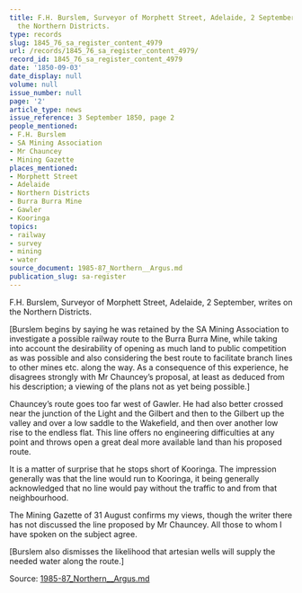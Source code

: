```yaml
---
title: F.H. Burslem, Surveyor of Morphett Street, Adelaide, 2 September, writes on
  the Northern Districts.
type: records
slug: 1845_76_sa_register_content_4979
url: /records/1845_76_sa_register_content_4979/
record_id: 1845_76_sa_register_content_4979
date: '1850-09-03'
date_display: null
volume: null
issue_number: null
page: '2'
article_type: news
issue_reference: 3 September 1850, page 2
people_mentioned:
- F.H. Burslem
- SA Mining Association
- Mr Chauncey
- Mining Gazette
places_mentioned:
- Morphett Street
- Adelaide
- Northern Districts
- Burra Burra Mine
- Gawler
- Kooringa
topics:
- railway
- survey
- mining
- water
source_document: 1985-87_Northern__Argus.md
publication_slug: sa-register
---
```


F.H. Burslem, Surveyor of Morphett Street, Adelaide, 2 September, writes on the Northern Districts.

[Burslem begins by saying he was retained by the SA Mining Association to investigate a possible railway route to the Burra Burra Mine, while taking into account the desirability of opening as much land to public competition as was possible and also considering the best route to facilitate branch lines to other mines etc. along the way.  As a consequence of this experience, he disagrees strongly with Mr Chauncey’s proposal, at least as deduced from his description; a viewing of the plans not as yet being possible.]

Chauncey’s route goes too far west of Gawler.  He had also better crossed near the junction of the Light and the Gilbert and then to the Gilbert up the valley and over a low saddle to the Wakefield, and then over another low rise to the endless flat.  This line offers no engineering difficulties at any point and throws open a great deal more available land than his proposed route.

It is a matter of surprise that he stops short of Kooringa.  The impression generally was that the line would run to Kooringa, it being generally acknowledged that no line would pay without the traffic to and from that neighbourhood.

The Mining Gazette of 31 August confirms my views, though the writer there has not discussed the line proposed by Mr Chauncey.  All those to whom I have spoken on the subject agree.

[Burslem also dismisses the likelihood that artesian wells will supply the needed water along the route.]

Source: [1985-87_Northern__Argus.md](/downloads/markdown/1985-87_Northern__Argus.md)

